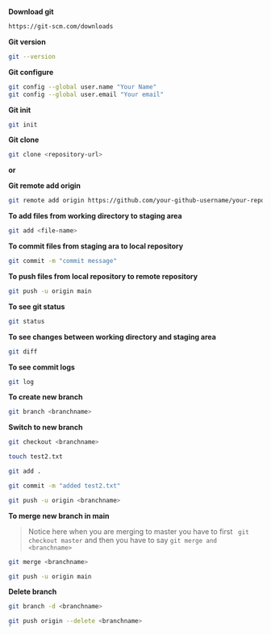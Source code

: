 

**Download git**
```bash
https://git-scm.com/downloads
```


**Git version**
```bash
git --version
```


**Git configure**
```bash
git config --global user.name "Your Name"
git config --global user.email "Your email"
```



**Git init**
```bash
git init
```

**Git clone**
```bash
git clone <repository-url>
```

**or** 

**Git remote add origin**
```bash
git remote add origin https://github.com/your-github-username/your-repo-name.git
```



**To add files from working directory to staging area**
```bash 
git add <file-name>
```

**To commit files from staging ara to local repository**
```bash
git commit -m "commit message"
```

**To push files from local repository to remote repository**
```bash
git push -u origin main
```




**To see git status**
```bash
git status
```


**To see changes between working directory and staging area**
```bash
git diff
```


**To see commit logs**
```bash
git log
```


**To create new branch**
```bash
git branch <branchname>
```

**Switch to new branch**
```bash
git checkout <branchname>
```
```bash
touch test2.txt
```
```bash
git add .
```
```bash
git commit -m "added test2.txt"
```
```bash
git push -u origin <branchname>
```


**To merge new branch in main**

> Notice here when you are merging to master you have to first ` git checkout master` and then you have to say `git merge and <branchname>` 

```bash
git merge <branchname>
```
```bash
git push -u origin main
```


**Delete branch**
```bash
git branch -d <branchname>
```
```bash
git push origin --delete <branchname>
`










